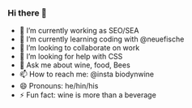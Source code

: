### Hi there 👋

- 🔭 I’m currently working as SEO/SEA
- 🌱 I’m currently learning coding with @neuefische
- 👯 I’m looking to collaborate on work 
- 🤔 I’m looking for help with CSS 
- 💬 Ask me about wine, food, Bees 
- 📫 How to reach me: @insta biodynwine
- 😄 Pronouns: he/hin/his
- ⚡ Fun fact: wine is more than a beverage
